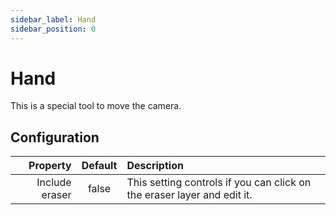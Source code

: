 ```yaml
---
sidebar_label: Hand
sidebar_position: 0
---
```


# Hand

This is a special tool to move the camera.

## Configuration

|       Property | Default | Description                                                             |
| -------------: | :-----: | :---------------------------------------------------------------------- |
| Include eraser |  false  | This setting controls if you can click on the eraser layer and edit it. |
